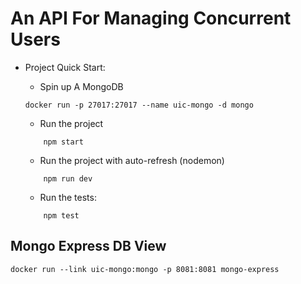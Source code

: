 # An API For Managing Concurrent Users

* Project Quick Start:

    * Spin up A MongoDB
    ```
    docker run -p 27017:27017 --name uic-mongo -d mongo

    ```
    * Run the project
    ```
        npm start
    ```

    * Run the project with auto-refresh (nodemon)
    ```
        npm run dev
    ```

    * Run the tests:
    ```
        npm test
    ```

## Mongo Express DB View

```
docker run --link uic-mongo:mongo -p 8081:8081 mongo-express
```
